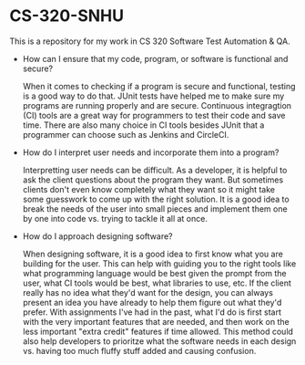 # CS-320-SNHU
This is a repository for my work in CS 320 Software Test Automation &amp; QA.

- How can I ensure that my code, program, or software is functional and secure?
  
  When it comes to checking if a program is secure and functional, testing is a good way to do that. JUnit tests have helped me to make sure my programs are running properly and are secure. Continuous integragtion (CI) tools are a great way for programmers to test their code and save time. There are also many choice in CI tools besides JUnit that a programmer can choose such as Jenkins and CircleCI.

- How do I interpret user needs and incorporate them into a program?

  Interpretting user needs can be difficult. As a developer, it is helpful to ask the client questions about the program they want. But sometimes clients don't even know completely what they want so it might take some guesswork to come up with the right solution. It is a good idea to break the needs of the user into small pieces and implement them one by one into code vs. trying to tackle it all at once. 
  
- How do I approach designing software?

  When designing software, it is a good idea to first know what you are building for the user. This can help with guiding you to the right tools like what programming language would be best given the prompt from the user, what CI tools would be best, what libraries to use, etc. If the client really has no idea what they'd want for the design, you can always present an idea you have already to help them figure out what they'd prefer. With assignments I've had in the past, what I'd do is first start with the very important features that are needed, and then work on the less important "extra credit" features if time allowed. This method could also help developers to prioritze what the software needs in each design vs. having too much fluffy stuff added and causing confusion. 
